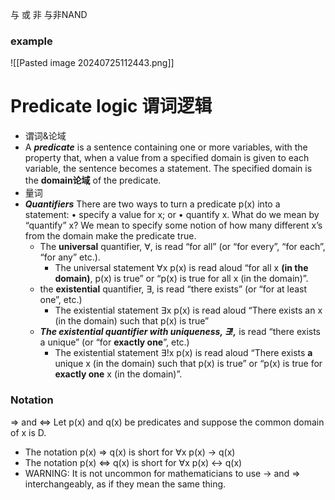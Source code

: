 

与
或
非
与非NAND


### example
![[Pasted image 20240725112443.png]]


# Predicate logic 谓词逻辑
- 谓词&论域
- A ***predicate*** is a sentence containing one or more variables, with the property that, when a value from a specified domain is given to each variable, the sentence becomes a statement. 
The specified domain is the **domain论域** of the predicate.
- 量词
- ***Quantifiers*** There are two ways to turn a predicate p(x) into a statement: • specify a value for x; or • quantify x. What do we mean by “quantify” x? We mean to specify some notion of how many different x’s from the domain make the predicate true.
	- The **universal** quantifier, ∀, is read “for all” (or “for every”, “for each”, “for any” etc.). 
		- The universal statement ∀x p(x) is read aloud “for all x **(in the domain)**, p(x) is true” or “p(x) is true for all x (in the domain)”.
	- the **existential** quantifier, ∃, is read “there exists” (or “for at least one”, etc.) 
		- The existential statement ∃x p(x) is read aloud “There exists an x (in the domain) such that p(x) is true” 
	- ***The existential quantifier with uniqueness, ∃!,*** is read “there exists a unique” (or “for **exactly one**”, etc.) 
		- The existential statement ∃!x p(x) is read aloud “There exists **a** unique x (in the domain) such that p(x) is true” or “p(x) is true for **exactly one** x (in the domain)”.


### Notation
⇒ and ⇔ Let p(x) and q(x) be predicates and suppose the common domain of x is D. 
- The notation p(x) ⇒ q(x) is short for ∀x p(x) → q(x) 
- The notation p(x) ⇔ q(x) is short for ∀x p(x) ↔ q(x) 
- WARNING: It is not uncommon for mathematicians to use → and ⇒ interchangeably, as if they mean the same thing.















